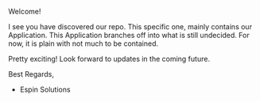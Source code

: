Welcome!

I see you have discovered our repo. This specific one, mainly contains our Application. This Application branches off into what is still undecided. For now, it is plain with not much to be contained.

Pretty exciting! Look forward to updates in the coming future.

Best Regards,
- Espin Solutions
